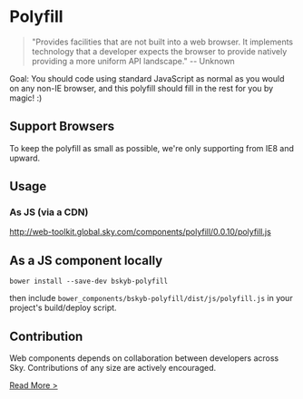 # Polyfill

> "Provides facilities that are not built into a web browser. It implements technology that a developer expects the browser to provide natively providing a more uniform API landscape." -- Unknown

Goal: You should code using standard JavaScript as normal as you would on any non-IE browser, and this polyfill should fill in the rest for you by magic! :)

## Support Browsers

To keep the polyfill as small as possible, we're only supporting from IE8 and upward.

## Usage

### As JS (via a CDN)

http://web-toolkit.global.sky.com/components/polyfill/0.0.10/polyfill.js

## As a JS component locally

`bower install --save-dev bskyb-polyfill`

then include `bower_components/bskyb-polyfill/dist/js/polyfill.js` in your project's build/deploy script.

## Contribution

Web components depends on collaboration between developers across Sky. Contributions of any size are actively encouraged.

[Read More >](CONTRIBUTING.md)
